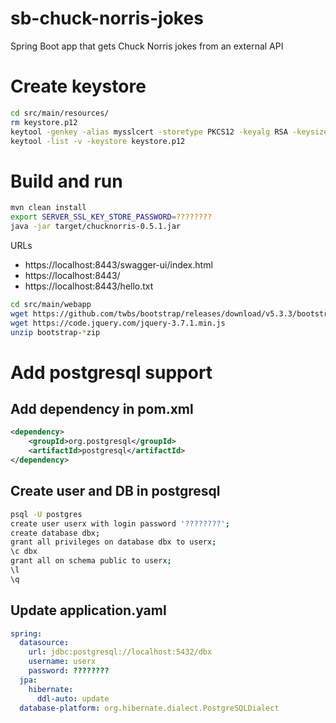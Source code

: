 # sb-chuck-norris-jokes
Spring Boot app that gets Chuck Norris jokes from an external API

# Create keystore
```sh
cd src/main/resources/
rm keystore.p12
keytool -genkey -alias mysslcert -storetype PKCS12 -keyalg RSA -keysize 2048 -keystore keystore.p12 -validity 3650  -dname "cn=name, ou=group, o=company, c=country"
keytool -list -v -keystore keystore.p12
```

# Build and run
```sh
mvn clean install
export SERVER_SSL_KEY_STORE_PASSWORD=????????
java -jar target/chucknorris-0.5.1.jar
```
URLs
 * https://localhost:8443/swagger-ui/index.html
 * https://localhost:8443/
 * https://localhost:8443/hello.txt

```sh
cd src/main/webapp
wget https://github.com/twbs/bootstrap/releases/download/v5.3.3/bootstrap-5.3.3-dist.zip
wget https://code.jquery.com/jquery-3.7.1.min.js
unzip bootstrap-*zip
```

# Add postgresql support 
## Add dependency in pom.xml
```xml
<dependency>
    <groupId>org.postgresql</groupId>
    <artifactId>postgresql</artifactId>
</dependency>
```

## Create user and DB in postgresql
```sh
psql -U postgres
create user userx with login password '????????';
create database dbx;
grant all privileges on database dbx to userx;
\c dbx
grant all on schema public to userx;
\l
\q

```

## Update application.yaml
```yaml
spring:
  datasource:
    url: jdbc:postgresql://localhost:5432/dbx
    username: userx
    password: ????????
  jpa:
    hibernate:
      ddl-auto: update
  database-platform: org.hibernate.dialect.PostgreSQLDialect

``` 
